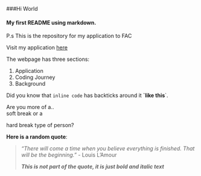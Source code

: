 ###Hi World

#### My first README using markdown.

P.s This is the repository for my application to FAC

Visit my application [here](https://jackpock123.github.io/)

The webpage has three sections:

1. Application 
2. Coding Journey
3. Background

Did you know that `inline code` has backticks around it **\`like this**\`.

Are you more of a..  
soft break or a 

hard break type of person?

**Here is a random quote**:

>_“There will come a time when you believe everything is finished. That will be the beginning.”_ - Louis L’Amour
>
>**_This is not part of the quote, it is just bold and italic text_**
